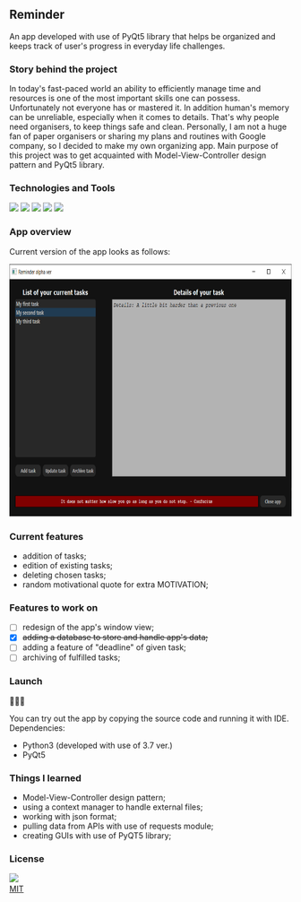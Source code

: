 ## Reminder
An app developed with use of PyQt5 library that helps be organized and keeps track of user's progress in everyday life challenges. 
### Story behind the project
In today's fast-paced world an ability to efficiently manage time and resources is one of the most important skills one can possess. Unfortunately not everyone has or mastered it. In addition human's memory can be unreliable, especially when it comes to details. That's why people need organisers, to keep things safe and clean. Personally, I am not a huge fan of paper organisers or sharing my plans and routines with Google company, so I decided to make my own organizing app. Main purpose of this project was to get acquainted with Model-View-Controller design pattern and PyQt5 library.

### Technologies and Tools
![](https://img.shields.io/badge/OS-Windows_10-informational?style=flat-square&logo=Windows&logoColor=white&color=red)
![](https://img.shields.io/badge/Python-3.7-informational?style=flat-square&logo=Python&logoColor=white&color=critical)
![](https://img.shields.io/badge/Qt-v5.0-informational?style=flat-square&logo=qt&logoColor=white&color=#41CD52)
![](https://img.shields.io/badge/Database-SQLite-informational?style=flat-square&logo=sqlite&logoColor=white&color=blue)
![](https://img.shields.io/badge/IDE-PyCharm-informational?style=flat-square&logo=Pycharm&logoColor=white&color=green)

### App overview
Current version of the app looks as follows:

<img src="https://github.com/Daemiac/Reminder/blob/main/images/reminder_app.png" width="750" height="450">

### Current features
- addition of tasks;
- edition of existing tasks;
- deleting chosen tasks;
- random motivational quote for extra MOTIVATION;

### Features to work on
- [ ] redesign of the app's window view;
- [x] <s>adding a database to store and handle app's data;</s>
- [ ] adding a feature of "deadline" of given task;
- [ ] archiving of fulfilled tasks;

### Launch
🚧🚧🚧

You can try out the app by copying the source code and running it with IDE.
Dependencies:
- Python3 (developed with use of 3.7 ver.)
- PyQt5

### Things I learned
- Model-View-Controller design pattern;
- using a context manager to handle external files;
- working with json format;
- pulling data from APIs with use of requests module;
- creating GUIs with use of PyQT5 library;

### License
![](https://img.shields.io/badge/License-MIT-informational?style=flat-square&logo=<>&logoColor=white&color=yellow)<br>
[MIT](https://choosealicense.com/licenses/mit/)
